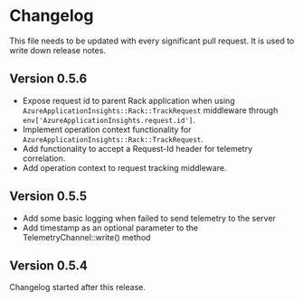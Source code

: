 # Changelog

This file needs to be updated with every significant pull request. It is used to write down release notes.

## Version 0.5.6
* Expose request id to parent Rack application when using `AzureApplicationInsights::Rack::TrackRequest` middleware through `env['AzureApplicationInsights.request.id']`.
* Implement operation context functionality for `AzureApplicationInsights::Rack::TrackRequest`.
* Add functionality to accept a Request-Id header for telemetry correlation.
* Add operation context to request tracking middleware.

## Version 0.5.5
* Add some basic logging when failed to send telemetry to the server
* Add timestamp as an optional parameter to the TelemetryChannel::write() method

## Version 0.5.4

Changelog started after this release. 
